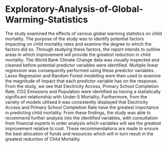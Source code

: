 # Exploratory-Analysis-of-Global-Warming-Statistics
The study examined the effects of various global warming statistics on child mortality. The purpose of the
study was to identify potential factors impacting on child mortality rates and examine the degree to which
the factors did so. Through studying these factors, the report intends to outline areas in which improvement
will provide the greatest reduction in child mortality. The World Bank Climate Change data was visually
inspected and cleaned before potential predictor variables were identified. Multiple linear regression was
consequently performed using these predictor variables. Lasso Regression and Random Forest modelling
were then used to examine the magnitude of impact that each predictor variable has on the response. From
the study, we see that Electricity Access, Primary School Completion Rate, CO2 Emissions and Population
were identified as having a statistically significant relationship with Under-5 Mortality. Furthermore, from
the variety of models utilised it was consistently displayed that Electricity Access and Primary School
Completion Rate have the greatest importance in predicting child mortality. From these findings, the study
was able to recommend further analysis into the identified variables, with consultation from financial experts
in order analysis which variables will see the greatest improvement relative to cost. These recommendations
are made to ensure the best allocation of funds and resources which will in turn result in the greatest
reduction of Child Mortality.
